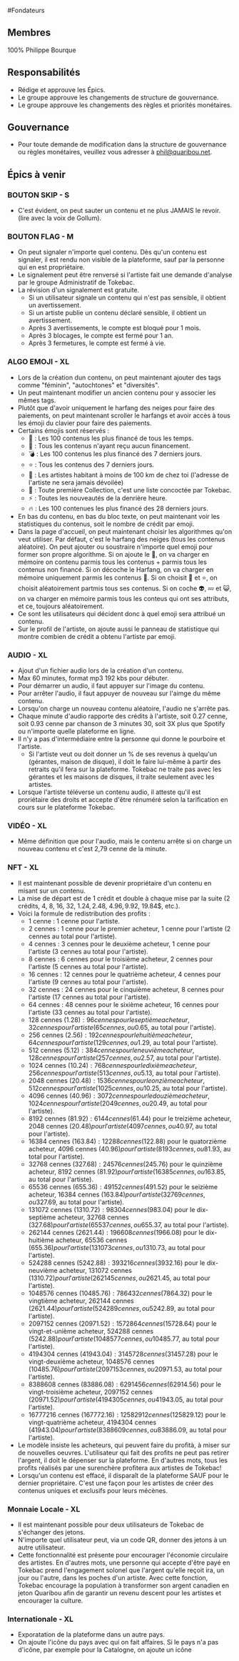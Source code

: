 #Fondateurs 

## Membres 
100% Philippe Bourque 

## Responsabilités 
- Rédige et approuve les Épics.
- Le groupe approuve les changements de structure de gouvernance.
- Le groupe approuve les changements des règles et priorités monétaires.

## Gouvernance 
- Pour toute demande de modification dans la structure de gouvernance ou règles monétaires, veuillez vous adresser à phil@quaribou.net.

## Épics à venir

### BOUTON SKIP - S
- C'est évident, on peut sauter un contenu et ne plus JAMAIS le revoir. (lire avec la voix de Gollum).

### BOUTON FLAG - M
- On peut signaler n'importe quel contenu. Dès qu'un contenu est signaler, il est rendu non visible de la plateforme, sauf par la personne qui en est propriétaire.
- Le signalement peut être renversé si l'artiste fait une demande d'analyse par le groupe Administratif de Tokebac.
- La révision d'un signalement est gratuite.
  - Si un utilisateur signale un contenu qui n'est pas sensible, il obtient un avertissement.
  - Si un artiste publie un contenu déclaré sensible, il obtient un avertissement.
  - Après 3 avertissements, le compte est bloqué pour 1 mois.
  - Après 3 blocages, le compte est fermé pour 1 an.
  - Après 3 fermetures, le compte est fermé à vie.

### ALGO EMOJI - XL
- Lors de la création dun contenu, on peut maintenant ajouter des tags comme "féminin", "autochtones" et "diversités".
- Un peut maintenant modifier un ancien contenu pour y associer les mêmes tags.
- Plutôt que d'avoir uniquement le harfang des neiges pour faire des paiements, on peut maintenant scroller le harfangs et avoir accès à tous les émoji du clavier pour faire des paiements.
- Certains émojis sont réservés :
  - :blue_heart: : Les 100 contenus les plus financé de tous les temps.
  - :shit: : Tous les contenus n'ayant reçu aucun financement.
  - :bomb: : Les 100 contenus les plus financé des 7 derniers jours.
  - :star: : Tous les contenus des 7 derniers jours.
  - :round_pushpin: : Les artistes habitant à moins de 100 km de chez toi (l'adresse de l'artiste ne sera jamais dévoilée)
  - :space_invader: : Toute première Collection, c'est une liste concoctée par Tokebac.
  - :zap: : Toutes les nouveautés de la denrière heure.
  - :fire: : Les 100 contenues les plus financé des 28 derniers jours.
- En bas du contenu, en bas du bloc texte, on peut maintenant voir les statistiques du contenus, soit le nombre de crédit par emoji.
- Dans la page d'accueil, on peut maintenant choisir les algorithmes qu'on veut utiliser. Par défaut, c'est le harfang des neiges (tous les contenus aléatoire). On peut ajouter ou soustraire n'importe quel emoji pour former son propre algorithme. Si on ajoute le :shit:, on va charger en mémoire on contenu parmis tous les contenus + parmis tous les contenus non financé. Si on décoche le Harfang, on va charger en mémoire uniquement parmis les contenus :shit:. Si on choisit :shit: et :star:, on choisit aléatoirement partmis tous ses contenus. Si on coche :alien:, :zzz: et :smiley_cat:, on va charger en mémoire parmis tous les conteus qui ont ses attributs, et ce, toujours aléatoirement.
- Ce sont les utilisateurs qui décident donc à quel emoji sera attribué un contenu.
- Sur le profil de l'artiste, on ajoute aussi le panneau de statistique qui montre combien de crédit a obtenu l'artiste par emoji.

### AUDIO - XL
- Ajout d'un fichier audio lors de la création d'un contenu.
- Max 60 minutes, format mp3 192 kbs pour débuter.
- Pour démarrer un audio, il faut appuyer sur l'image du contenu.
- Pour arrêter l'audio, il faut appuyer de nouveau sur l'aimge du même contenu.
- Lorsqu'on charge un nouveau contenu aléatoire, l'audio ne s'arrête pas.
- Chaque minute d'audio rapporte des crédits à l'artiste, soit 0.27 cenne, soit 0.93 cenne par chanson de 3 minutes 30, soit 3X plus que Spotify ou n'importe quelle plateforme en ligne.
- Il n'y a pas d'intermédiaire entre la personne qui donne le pourboire et l'artiste.
  - Si l'artiste veut ou doit donner un % de ses revenus à quelqu'un (gérantes, maison de disque), il doit le faire lui-même à partir des retraits qu'il fera sur la plateforme. Tokebac ne traite pas avec les gérantes et les maisons de disques, il traite seulement avec les artistes.
- Lorsque l'artiste téléverse un contenu audio, il atteste qu'il est proriétaire des droits et accepte d'être rénuméré selon la tarification en cours sur le plateforme Tokebac.

### VIDÉO - XL
- Même définition que pour l'audio, mais le contenu arrête si on charge un nouveau contenu et c'est 2,79 cenne de la minute.

### NFT - XL
- Il est maintenant possible de devenir propriétaire d'un contenu en misant sur un contenu.
- La mise de départ est de 1 crédit et double à chaque mise par la suite (2 crédits, 4, 8, 16, 32, 1.24$, 2.48$, 4.96$, 9.92$, 19.84$, etc.).
- Voici la formule de redistribution des profits :
  - 1 cenne : 1 cenne pour l'artiste.
  - 2 cennes : 1 cenne pour le premier acheteur, 1 cenne pour l'artiste (2 cennes au total pour l'artiste).
  - 4 cennes : 3 cennes pour le deuxième acheteur, 1 cenne pour l'artiste (3 cennes au total pour l'artiste).
  - 8 cennes : 6 cennes pour le troisième acheteur, 2 cennes pour l'artiste (5 cennes au total pour l'artiste).
  - 16 cennes : 12 cennes pour le quatrième acheteur, 4 cennes pour l'artiste (9 cennes au total pour l'artiste).
  - 32 cennes : 24 cennes pour le cinquième acheteur, 8 cennes pour l'artiste (17 cennes au total pour l'artiste).
  - 64 cennes : 48 cennes pour le sixième acheteur, 16 cennes pour l'artiste (33 cennes au total pour l'artiste).
  - 128 cennes (1.28$) : 96 cennes pour le septième acheteur, 32 cennes pour l'artiste (65 cennes, ou 0.65$, au total pour l'artiste).
  - 256 cennes (2.56$) : 192 cennes pour le huitième acheteur, 64 cennes pour l'artiste (129 cennes, ou 1.29$, au total pour l'artiste).
  - 512 cennes (5.12$) : 384 cennes pour le neuvième acheteur, 128 cennes pour l'artiste (257 cennes, ou 2.57$, au total pour l'artiste).
  - 1024 cennes (10.24$) : 768 cennes pour le dixième acheteur, 256 cennes pour l'artiste (513 cennes, ou 5.13$, au total pour l'artiste).
  - 2048 cennes (20.48$) : 1536 cennes pour le onzième acheteur, 512 cennes pour l'artiste (1025 cennes, ou 10.25$, au total pour l'artiste).
  - 4096 cennes (40.96$) : 3072 cennes pour le douzième acheteur, 1024 cennes pour l'artiste (2049 cennes, ou 20.49$, au total pour l'artiste).
  - 8192 cennes (81.92$) : 6144 cennes (61.44$) pour le treizième acheteur, 2048 cennes (20.48$) pour l'artiste (4097 cennes, ou 40.97$, au total pour l'artiste).
  - 16384 cennes (163.84$) : 12288 cennes (122.88$) pour le quatorzième acheteur, 4096 cennes (40.96$) pour l'artiste (8193 cennes, ou 81.93$, au total pour l'artiste).
  - 32768 cennes (327.68$) : 24576 cennes (245.76$) pour le quinzième acheteur, 8192 cennes (81.92$) pour l'artiste (16385 cennes, ou 163.85$, au total pour l'artiste).
  - 65536 cennes (655.36$) : 49152 cennes (491.52$) pour le seizième acheteur, 16384 cennes (163.84$) pour l'artiste (32769 cennes, ou 327.69$, au total pour l'artiste).
  - 131072 cennes (1310.72$) : 98304 cennes (983.04$) pour le dix-septième acheteur, 32768 cennes (327.68$) pour l'artiste (65537 cennes, ou 655.37$, au total pour l'artiste).
  - 262144 cennes (2621.44$) : 196608 cennes (1966.08$) pour le dix-huitième acheteur, 65536 cennes (655.36$) pour l'artiste (131073 cennes, ou 1310.73$, au total pour l'artiste).
  - 524288 cennes (5242.88$) : 393216 cennes (3932.16$) pour le dix-neuvième acheteur, 131072 cennes (1310.72$) pour l'artiste (262145 cennes, ou 2621.45$, au total pour l'artiste).
  - 1048576 cennes (10485.76$) : 786432 cennes (7864.32$) pour le vingtième acheteur, 262144 cennes (2621.44$) pour l'artiste (524289 cennes, ou 5242.89$, au total pour l'artiste).
  - 2097152 cennes (20971.52$) : 1572864 cennes (15728.64$) pour le vingt-et-unième acheteur, 524288 cennes (5242.88$) pour l'artiste (1048577 cennes, ou 10485.77$, au total pour l'artiste).
  - 4194304 cennes (41943.04$) : 3145728 cennes (31457.28$) pour le vingt-deuxième acheteur, 1048576 cennes (10485.76$) pour l'artiste (2097153 cennes, ou 20971.53$, au total pour l'artiste).
  - 8388608 cennes (83886.08$) : 6291456 cennes (62914.56$) pour le vingt-troisième acheteur, 2097152 cennes (20971.52$) pour l'artiste (4194305 cennes, ou 41943.05$, au total pour l'artiste).
  - 16777216 cennes (167772.16$) : 12582912 cennes (125829.12$) pour le vingt-quatrième acheteur, 4194304 cennes (41943.04$) pour l'artiste (8388609 cennes, ou 83886.09$, au total pour l'artiste).
- Le modèle insiste les acheteurs, qui peuvent faire du profità, à miser sur de nouvelles oeuvres. L'utilisateur qui fait des profits ne peut pas retirer l'argent, il doit le dépenser sur la plateforme. En d'autres mots, tous les profits réalisés par une surenchère profitera aux artistes de Tokebac!
- Lorsqu'un contenu est effacé, il disparaît de la plateforme SAUF pour le dernier propriétaire. C'est une façon pour les artistes de créer des contenus uniques et exclusifs pour leurs mécènes.

### Monnaie Locale - XL
- Il est maintenant possible pour deux utilisateurs de Tokebac de s'échanger des jetons.
- N'importe quel utilisateur peut, via un code QR, donner des jetons à un autre utilisateur.
- Cette fonctionnalité est présente pour encourager l'économie circulaire des artistes. En d'autres mots, une personne qui accepte d'être payé en Tokebac prend l'engagement solonel que l'argent qu'elle reçoit ira, un jour ou l'autre, dans les poches d'un artiste. Avec cette fonction, Tokebac encourage la population à transformer son argent canadien en jeton Quaribou afin de garantir un revenu descent pour les artistes et encourager la culture.

### Internationale - XL
- Exporatation de la plateforme dans un autre pays.
- On ajoute l'icône du pays avec qui on fait affaires. Si le pays n'a pas d'icône, par exemple pour la Catalogne, on ajoute un icône 

